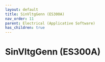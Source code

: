 ```yaml
---
layout: default
title: SinVltgGenn (ES300A)
nav_order: 11
parent: Electrical (Applicative Software)
has_children: true
---
```

# SinVltgGenn (ES300A)
